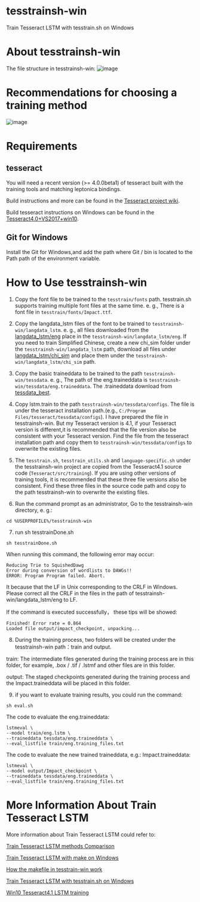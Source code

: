 # tesstrainsh-win
Train Tesseract LSTM with tesstrain.sh on Windows 
# About tesstrainsh-win
The file structure in tesstrainsh-win:
![image](https://livezingy.com/uploads/2020/04/tesstrainsh.png)
# Recommendations for choosing a training method
![image](https://livezingy.com/uploads/2020/05/choose%20method.png)
# Requirements
## tesseract
You will need a recent version (>= 4.0.0beta1) of tesseract built with the training tools and matching leptonica bindings. 

Build instructions and more can be found in the [Tesseract project wiki](https://github.com/tesseract-ocr/tesseract/wiki).

Build tesseract instructions on Windows can be found in the [Tesseract4.0+VS2017+win10](https://livezingy.com/compilation-tesseract4-in-vs2017-win10/).

## Git for Windows
Install the Git for Windows,and add the path where Git / bin is located to the Path path of the environment variable.

# How to Use tesstrainsh-win
1. Copy the font file to be trained to the `tesstrain/fonts` path. tesstrain.sh supports training multiple font files at the same time. e. g., There is a font file in `tesstrain/fonts/Impact.ttf`.

2. Copy the langdata_lstm files of the font to be trained to `tesstrainsh-win/langdata_lstm`. e. g., all files downloaded from the [langdata_lstm/eng](https://github.com/tesseract-ocr/langdata_lstm/tree/master/eng) place in the `tesstrainsh-win/langdata_lstm/eng`. If you need to train Simplified Chinese, create a new chi_sim folder under the `tesstrainsh-win/langdata_lstm` path, download all files under [langdata_lstm/chi_sim](https://github.com/tesseract-ocr/langdata_lstm/tree/master/chi_sim)  and place them under the `tesstrainsh-win/langdata_lstm/chi_sim` path.

3. Copy the basic traineddata to be trained to the path `tesstrainsh-win/tessdata`. e. g.,  The path of the eng.traineddata is `tesstrainsh-win/tessdata/eng.traineddata`. The .traineddata download from [tessdata_best](https://github.com/tesseract-ocr/tessdata_best).

4. Copy lstm.train to the path `tesstrainsh-win/tessdata/configs`. The file is under the tesseract installation path.(e.g., `C:/Program Files/tesseract/tessdata/configs`). I have prepared the file in tesstrainsh-win. But my Tesseract version is 4.1, if your Tesseract version is different,it is recommended that the file version also be consistent with your Tesseract version. Find the file from the tesseract installation path and copy them to `tesstrainsh-win/tessdata/configs` to overwrite the existing files.

5. The `tesstrain.sh`, `tesstrain_utils.sh` and `language-specific.sh` under the tesstrainsh-win project are copied from the Tesseract4.1 source code (`Tesseract/src/training`). If you are using other versions of training tools, it is recommended that these three file versions also be consistent. Find these three files in the source code path and copy to the path tesstrainsh-win to overwrite the existing files.

6. Run the command prompt as an administrator, Go to the tesstrainsh-win directory, e. g.:
```
cd %USERPROFILE%/tesstrainsh-win
```

7. run sh tesstrainDone.sh
```
sh tesstrainDone.sh
```
When running this command, the following error may occur:
```
Reducing Trie to SquishedDawg
Error during conversion of wordlists to DAWGs!!
ERROR: Program Program failed. Abort. 
```
It because that the LF in Unix corresponding to the CRLF in Windows.
Please correct all the CRLF in the files in the path of tesstrainsh-win/langdata_lstm/eng to LF.

If the command is executed successfully， these tips will be showed:
```
Finished! Error rate = 0.864
Loaded file output/impact_checkpoint, unpacking... 
```

8. During the training process, two folders will be created under the tesstrainsh-win path：train and output.

train: The intermediate files generated during the training process are in this folder, for example, .box / .tif / .lstmf and other files are in this folder.

output: The staged checkpoints generated during the training process and the Impact.traineddata will be placed in this folder.

9. if you want to evaluate training results, you could run the command:
```
sh eval.sh
```
The code to evaluate the eng.traineddata:
```
lstmeval \
--model train/eng.lstm \
--traineddata tessdata/eng.traineddata \
--eval_listfile train/eng.training_files.txt 
```
The code to evaluate the new trained traineddata, e.g.: Impact.traineddata:
```	
lstmeval \
--model output/Impact_checkpoint \
--traineddata tessdata/eng.traineddata \
--eval_listfile train/eng.training_files.txt 
```

# More Information About Train Tesseract LSTM
More information about Train Tesseract LSTM could refer to:

[Train Tesseract LSTM methods Comparison](https://livezingy.com/train-tesseract-lstm-methods-comparison/)

[Train Tesseract LSTM with make on Windows](https://livezingy.com/train-tesseract-lstm-with-make-on-windows/)

[How the makefile in tesstrain-win work](https://livezingy.com/how-the-makefile-in-tesstrain-win-work/)

[Train Tesseract LSTM with tesstrain.sh on Windows](https://livezingy.com/train-tesseract-lstm-with-tesstrain-sh-on-windows/)

[Win10 Tesseract4.1 LSTM training](https://livezingy.com/win10-tesseract4-1-lstm-training/)
